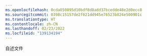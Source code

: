 ```yaml
---
ms.openlocfilehash: 0cda850895d10bdf8d8add37bcedde48e2d0ecc8
ms.sourcegitcommit: 0398c15157de2f621dd945e76523b824e500901c
ms.translationtype: HT
ms.contentlocale: zh-CN
ms.lasthandoff: 02/23/2022
ms.locfileid: "139134194"
---
```

自述文件
